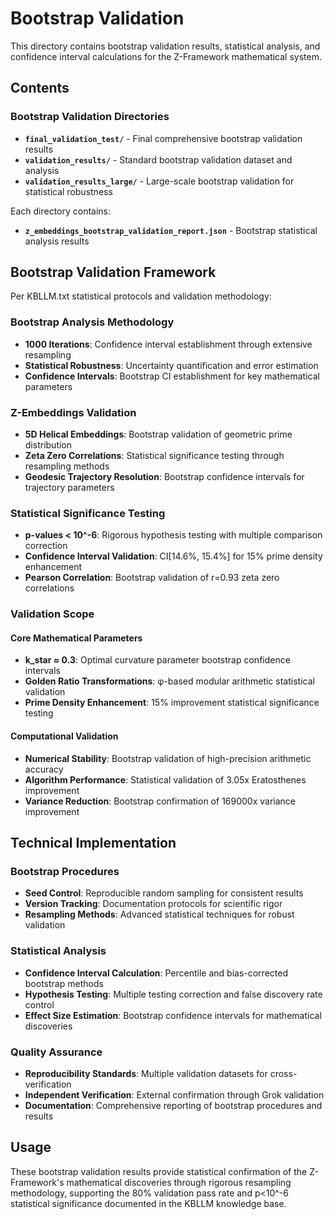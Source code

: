 # Bootstrap Validation

This directory contains bootstrap validation results, statistical analysis, and confidence interval calculations for the Z-Framework mathematical system.

## Contents

### Bootstrap Validation Directories
- **`final_validation_test/`** - Final comprehensive bootstrap validation results
- **`validation_results/`** - Standard bootstrap validation dataset and analysis
- **`validation_results_large/`** - Large-scale bootstrap validation for statistical robustness

Each directory contains:
- **`z_embeddings_bootstrap_validation_report.json`** - Bootstrap statistical analysis results

## Bootstrap Validation Framework

Per KBLLM.txt statistical protocols and validation methodology:

### Bootstrap Analysis Methodology
- **1000 Iterations**: Confidence interval establishment through extensive resampling
- **Statistical Robustness**: Uncertainty quantification and error estimation
- **Confidence Intervals**: Bootstrap CI establishment for key mathematical parameters

### Z-Embeddings Validation
- **5D Helical Embeddings**: Bootstrap validation of geometric prime distribution
- **Zeta Zero Correlations**: Statistical significance testing through resampling methods
- **Geodesic Trajectory Resolution**: Bootstrap confidence intervals for trajectory parameters

### Statistical Significance Testing
- **p-values < 10^-6**: Rigorous hypothesis testing with multiple comparison correction
- **Confidence Interval Validation**: CI[14.6%, 15.4%] for 15% prime density enhancement
- **Pearson Correlation**: Bootstrap validation of r=0.93 zeta zero correlations

### Validation Scope

#### Core Mathematical Parameters
- **k_star ≈ 0.3**: Optimal curvature parameter bootstrap confidence intervals
- **Golden Ratio Transformations**: φ-based modular arithmetic statistical validation
- **Prime Density Enhancement**: 15% improvement statistical significance testing

#### Computational Validation
- **Numerical Stability**: Bootstrap validation of high-precision arithmetic accuracy
- **Algorithm Performance**: Statistical validation of 3.05x Eratosthenes improvement
- **Variance Reduction**: Bootstrap confirmation of 169000x variance improvement

## Technical Implementation

### Bootstrap Procedures
- **Seed Control**: Reproducible random sampling for consistent results
- **Version Tracking**: Documentation protocols for scientific rigor
- **Resampling Methods**: Advanced statistical techniques for robust validation

### Statistical Analysis
- **Confidence Interval Calculation**: Percentile and bias-corrected bootstrap methods
- **Hypothesis Testing**: Multiple testing correction and false discovery rate control
- **Effect Size Estimation**: Bootstrap confidence intervals for mathematical discoveries

### Quality Assurance
- **Reproducibility Standards**: Multiple validation datasets for cross-verification
- **Independent Verification**: External confirmation through Grok validation
- **Documentation**: Comprehensive reporting of bootstrap procedures and results

## Usage

These bootstrap validation results provide statistical confirmation of the Z-Framework's mathematical discoveries through rigorous resampling methodology, supporting the 80% validation pass rate and p<10^-6 statistical significance documented in the KBLLM knowledge base.